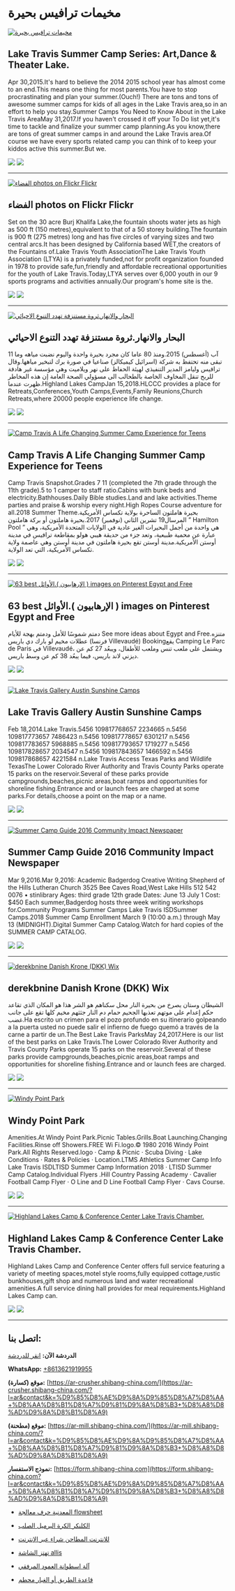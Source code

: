 # مخيمات ترافيس بحيرة

<a href="https://swt.shibang-china.com/?l=ar&img&k=%D9%85%D8%AE%D9%8A%D9%85%D8%A7%D8%AA+%D8%AA%D8%B1%D8%A7%D9%81%D9%8A%D8%B3+%D8%A8%D8%AD%D9%8A%D8%B1%D8%A9" target="_blank">![مخيمات ترافيس بحيرة](http://static.shibang-china.com/all-800x300/870.jpg)</a>

## Lake Travis Summer Camp Series: Art,Dance &amp; Theater Lake.
Apr 30,2015.It&#39;s hard to believe the 2014 2015 school year has almost come to an end.This means one thing for most parents.You have to stop procrastinating and plan your summer.(Ouch!) There are tons and tons of awesome summer camps for kids of all ages in the Lake Travis area,so in an effort to help you stay.Summer Camps You Need to Know About in the Lake Travis AreaMay 31,2017.If you haven&#39;t crossed it off your To Do list yet,it&#39;s time to tackle and finalize your summer camp planning.As you know,there are tons of great summer camps in and around the Lake Travis area.Of course we have every sports related camp you can think of to keep your kiddos active this summer.But we.


<a href="https://whatsapp.shibangsoft.com/WhatsApp.php" target="_blank" title="WhatsApp">![](http://static.shibang-china.com/icon/whatsapp.png)</a> <a href="https://swt.shibang-china.com/?l=ar&icon&k=%D9%85%D8%AE%D9%8A%D9%85%D8%A7%D8%AA+%D8%AA%D8%B1%D8%A7%D9%81%D9%8A%D8%B3+%D8%A8%D8%AD%D9%8A%D8%B1%D8%A9" target="_blank">![](http://static.shibang-china.com/icon/chat-ar.png)</a>

---

<a href="https://swt.shibang-china.com/?l=ar&img&k=%D9%85%D8%AE%D9%8A%D9%85%D8%A7%D8%AA+%D8%AA%D8%B1%D8%A7%D9%81%D9%8A%D8%B3+%D8%A8%D8%AD%D9%8A%D8%B1%D8%A9" target="_blank">![الفضاء photos on Flickr Flickr](http://static.shibang-china.com/all-800x300/1289.jpg)</a>

## الفضاء photos on Flickr Flickr
Set on the 30 acre Burj Khalifa Lake,the fountain shoots water jets as high as 500 ft (150 metres),equivalent to that of a 50 storey building.The fountain is 900 ft (275 metres) long and has five circles of varying sizes and two central arcs.It has been designed by California based WET,the creators of the Fountains of.Lake Travis Youth AssociationThe Lake Travis Youth Association (LTYA) is a privately funded,not for profit organization founded in 1978 to provide safe,fun,friendly and affordable recreational opportunities for the youth of Lake Travis.Today,LTYA serves over 6,000 youth in our 9 sports programs and activities annually.Our program&#39;s home site is the.


<a href="https://whatsapp.shibangsoft.com/WhatsApp.php" target="_blank" title="WhatsApp">![](http://static.shibang-china.com/icon/whatsapp.png)</a> <a href="https://swt.shibang-china.com/?l=ar&icon&k=%D9%85%D8%AE%D9%8A%D9%85%D8%A7%D8%AA+%D8%AA%D8%B1%D8%A7%D9%81%D9%8A%D8%B3+%D8%A8%D8%AD%D9%8A%D8%B1%D8%A9" target="_blank">![](http://static.shibang-china.com/icon/chat-ar.png)</a>

---

<a href="https://swt.shibang-china.com/?l=ar&img&k=%D9%85%D8%AE%D9%8A%D9%85%D8%A7%D8%AA+%D8%AA%D8%B1%D8%A7%D9%81%D9%8A%D8%B3+%D8%A8%D8%AD%D9%8A%D8%B1%D8%A9" target="_blank">![البحار والانهار.ثروة مستنزفة تهدد التنوع الاحيائي](http://static.shibang-china.com/all-800x300/564.jpg)</a>

## البحار والانهار.ثروة مستنزفة تهدد التنوع الاحيائي
11 آب (أغسطس) 2015.ومنذ 80 عاما كان مجرد بحيرة واحدة واليوم نضبت مياهه وما تبقى منه تحتفظ به شركة (اسرائيل كيميكالز) صناعيا في صورة برك لتبخير مياهها.وقال ترافيس وليامز المدير التنفيذي لهيئة الحفاظ على نهر ويلاميت وهي مؤسسة غير هادفة للربح تنقل المخاوف الخاصة بالطحالب الى مسؤولي الصحة العامة إن هذه المخاطر ظهرت عندما.Highland Lakes CampJan 15,2018.HLCCC provides a place for Retreats,Conferences,Youth Camps,Events,Family Reunions,Church Retreats,where 20000 people experience life change.


<a href="https://whatsapp.shibangsoft.com/WhatsApp.php" target="_blank" title="WhatsApp">![](http://static.shibang-china.com/icon/whatsapp.png)</a> <a href="https://swt.shibang-china.com/?l=ar&icon&k=%D9%85%D8%AE%D9%8A%D9%85%D8%A7%D8%AA+%D8%AA%D8%B1%D8%A7%D9%81%D9%8A%D8%B3+%D8%A8%D8%AD%D9%8A%D8%B1%D8%A9" target="_blank">![](http://static.shibang-china.com/icon/chat-ar.png)</a>

---

<a href="https://swt.shibang-china.com/?l=ar&img&k=%D9%85%D8%AE%D9%8A%D9%85%D8%A7%D8%AA+%D8%AA%D8%B1%D8%A7%D9%81%D9%8A%D8%B3+%D8%A8%D8%AD%D9%8A%D8%B1%D8%A9" target="_blank">![Camp Travis A Life Changing Summer Camp Experience for Teens](http://static.shibang-china.com/all-800x300/948.jpg)</a>

## Camp Travis A Life Changing Summer Camp Experience for Teens
Camp Travis Snapshot.Grades 7 11 (completed the 7th grade through the 11th grade).5 to 1 camper to staff ratio.Cabins with bunk beds and electricity.Bathhouses.Daily Bible studies.Land and lake activities.Theme parties and praise &amp; worship every night.High Ropes Course adventure for all.2018 Summer Theme.بحيرة هاملتون الساحرة بولاية تكساس الأمريكية المرسال19 تشرين الثاني (نوفمبر) 2017.بحيرة هاملتون أو بركة هاملتون ” Hamilton Pool ” هي واحدة من أجمل البحيرات الغير عادية في الولايات المتحدة الأمريكية، وهي عبارة عن محمية طبيعية، وتعد جزء من حديقة هيبي هولو بمقاطعة ترافيس في مدينة أوستن الأمريكية.مدينة أوستن تقع بحيرة هاملتون في مدينة أوستن وهي عاصمة ولاية تكساس الأمريكية، التي تعد الولاية.


<a href="https://whatsapp.shibangsoft.com/WhatsApp.php" target="_blank" title="WhatsApp">![](http://static.shibang-china.com/icon/whatsapp.png)</a> <a href="https://swt.shibang-china.com/?l=ar&icon&k=%D9%85%D8%AE%D9%8A%D9%85%D8%A7%D8%AA+%D8%AA%D8%B1%D8%A7%D9%81%D9%8A%D8%B3+%D8%A8%D8%AD%D9%8A%D8%B1%D8%A9" target="_blank">![](http://static.shibang-china.com/icon/chat-ar.png)</a>

---

<a href="https://swt.shibang-china.com/?l=ar&img&k=%D9%85%D8%AE%D9%8A%D9%85%D8%A7%D8%AA+%D8%AA%D8%B1%D8%A7%D9%81%D9%8A%D8%B3+%D8%A8%D8%AD%D9%8A%D8%B1%D8%A9" target="_blank">![63 best الإرهابيون ).الأوائل ) images on Pinterest Egypt and Free](http://static.shibang-china.com/all-800x300/353.jpg)</a>

## 63 best الإرهابيون ).الأوائل ) images on Pinterest Egypt and Free
دمتم شموسًا للأمل ودمتم بهجة للأيام See more ideas about Egypt and Free.متنزه عطلات مخيم لو بارك دي باريس (فرنسا Villevaudé) Bookingيقع Camping Le Parc de Paris في Villevaudé، ويشتمل على ملعب تنس وملعب للأطفال، ويبعُد 27 كم عن ديزني لاند باريس، فيما يبعُد 38 كم عن وسط باريس.


<a href="https://whatsapp.shibangsoft.com/WhatsApp.php" target="_blank" title="WhatsApp">![](http://static.shibang-china.com/icon/whatsapp.png)</a> <a href="https://swt.shibang-china.com/?l=ar&icon&k=%D9%85%D8%AE%D9%8A%D9%85%D8%A7%D8%AA+%D8%AA%D8%B1%D8%A7%D9%81%D9%8A%D8%B3+%D8%A8%D8%AD%D9%8A%D8%B1%D8%A9" target="_blank">![](http://static.shibang-china.com/icon/chat-ar.png)</a>

---

<a href="https://swt.shibang-china.com/?l=ar&img&k=%D9%85%D8%AE%D9%8A%D9%85%D8%A7%D8%AA+%D8%AA%D8%B1%D8%A7%D9%81%D9%8A%D8%B3+%D8%A8%D8%AD%D9%8A%D8%B1%D8%A9" target="_blank">![Lake Travis Gallery Austin Sunshine Camps](http://static.shibang-china.com/all-800x300/1249.jpg)</a>

## Lake Travis Gallery Austin Sunshine Camps
Feb 18,2014.Lake Travis.5456 109817768657 2234665 n.5456 109817773657 7486423 n.5456 109817778657 6301217 n.5456 109817783657 5968885 n.5456 109817793657 1719277 n.5456 109817828657 2034547 n.5456 109817843657 1466592 n.5456 109817868657 4221584 n.Lake Travis Access Texas Parks and Wildlife TexasThe Lower Colorado River Authority and Travis County Parks operate 15 parks on the reservoir.Several of these parks provide campgrounds,beaches,picnic areas,boat ramps and opportunities for shoreline fishing.Entrance and or launch fees are charged at some parks.For details,choose a point on the map or a name.


<a href="https://whatsapp.shibangsoft.com/WhatsApp.php" target="_blank" title="WhatsApp">![](http://static.shibang-china.com/icon/whatsapp.png)</a> <a href="https://swt.shibang-china.com/?l=ar&icon&k=%D9%85%D8%AE%D9%8A%D9%85%D8%A7%D8%AA+%D8%AA%D8%B1%D8%A7%D9%81%D9%8A%D8%B3+%D8%A8%D8%AD%D9%8A%D8%B1%D8%A9" target="_blank">![](http://static.shibang-china.com/icon/chat-ar.png)</a>

---

<a href="https://swt.shibang-china.com/?l=ar&img&k=%D9%85%D8%AE%D9%8A%D9%85%D8%A7%D8%AA+%D8%AA%D8%B1%D8%A7%D9%81%D9%8A%D8%B3+%D8%A8%D8%AD%D9%8A%D8%B1%D8%A9" target="_blank">![Summer Camp Guide 2016 Community Impact Newspaper](http://static.shibang-china.com/all-800x300/1238.jpg)</a>

## Summer Camp Guide 2016 Community Impact Newspaper
Mar 9,2016.Mar 9,2016: Academic Badgerdog Creative Writing Shepherd of the Hills Lutheran Church 3525 Bee Caves Road,West Lake Hills 512 542 0076 • stinlibrary Ages: third grade 12th grade Dates: June 13 July 1 Cost: $450 Each summer,Badgerdog hosts three week writing workshops for.Community Programs Summer Camps Lake Travis ISDSummer Camps.2018 Summer Camp Enrollment March 9 (10:00 a.m.) through May 13 (MIDNIGHT).Digital Summer Camp Catalog.Watch for hard copies of the SUMMER CAMP CATALOG.


<a href="https://whatsapp.shibangsoft.com/WhatsApp.php" target="_blank" title="WhatsApp">![](http://static.shibang-china.com/icon/whatsapp.png)</a> <a href="https://swt.shibang-china.com/?l=ar&icon&k=%D9%85%D8%AE%D9%8A%D9%85%D8%A7%D8%AA+%D8%AA%D8%B1%D8%A7%D9%81%D9%8A%D8%B3+%D8%A8%D8%AD%D9%8A%D8%B1%D8%A9" target="_blank">![](http://static.shibang-china.com/icon/chat-ar.png)</a>

---

<a href="https://swt.shibang-china.com/?l=ar&img&k=%D9%85%D8%AE%D9%8A%D9%85%D8%A7%D8%AA+%D8%AA%D8%B1%D8%A7%D9%81%D9%8A%D8%B3+%D8%A8%D8%AD%D9%8A%D8%B1%D8%A9" target="_blank">![derekbnine Danish Krone (DKK) Wix](http://static.shibang-china.com/all-800x300/704.jpg)</a>

## derekbnine Danish Krone (DKK) Wix
الشيطان وستان يصرخ من بحيرة النار محل سكناهم هو الشر هذا هو المكان الذي تقاعد حكم إعدام على موتهم تعذبها الجحيم حمام دم النار جثثهم مخيم كلها تقع على جانب غضب.Ha escrito un crimen para el pozo profundo en su itinerario golpeando a la puerta usted no puede salir el infierno de fuego quemó a través de la carne a partir de un.The Best Lake Travis ParksMay 24,2017.Here is our list of the best parks on Lake Travis.The Lower Colorado River Authority and Travis County Parks operate 15 parks on the reservoir.Several of these parks provide campgrounds,beaches,picnic areas,boat ramps and opportunities for shoreline fishing.Entrance and or launch fees are charged.


<a href="https://whatsapp.shibangsoft.com/WhatsApp.php" target="_blank" title="WhatsApp">![](http://static.shibang-china.com/icon/whatsapp.png)</a> <a href="https://swt.shibang-china.com/?l=ar&icon&k=%D9%85%D8%AE%D9%8A%D9%85%D8%A7%D8%AA+%D8%AA%D8%B1%D8%A7%D9%81%D9%8A%D8%B3+%D8%A8%D8%AD%D9%8A%D8%B1%D8%A9" target="_blank">![](http://static.shibang-china.com/icon/chat-ar.png)</a>

---

<a href="https://swt.shibang-china.com/?l=ar&img&k=%D9%85%D8%AE%D9%8A%D9%85%D8%A7%D8%AA+%D8%AA%D8%B1%D8%A7%D9%81%D9%8A%D8%B3+%D8%A8%D8%AD%D9%8A%D8%B1%D8%A9" target="_blank">![Windy Point Park](http://static.shibang-china.com/all-800x300/868.jpg)</a>

## Windy Point Park
Amenities.At Windy Point Park.Picnic Tables.Grills.Boat Launching.Changing Facilities.Rinse off Showers.FREE Wi Fi.logo.© 1980 2016 Windy Point Park.All Rights Reserved.logo &middot; Camp &amp; Picnic &middot; Scuba Diving &middot; Lake Conditions &middot; Rates &amp; Policies &middot; Location.LTMS Athletics Summer Camp Info Lake Travis ISDLTISD Summer Camp Information 2018 &middot; LTISD Summer Camp Catalog.Individual Flyers .Hill Country Passing Academy &middot; Cavalier Football Camp Flyer &middot; O Line and D Line Football Camp Flyer &middot; Cavs Course.


<a href="https://whatsapp.shibangsoft.com/WhatsApp.php" target="_blank" title="WhatsApp">![](http://static.shibang-china.com/icon/whatsapp.png)</a> <a href="https://swt.shibang-china.com/?l=ar&icon&k=%D9%85%D8%AE%D9%8A%D9%85%D8%A7%D8%AA+%D8%AA%D8%B1%D8%A7%D9%81%D9%8A%D8%B3+%D8%A8%D8%AD%D9%8A%D8%B1%D8%A9" target="_blank">![](http://static.shibang-china.com/icon/chat-ar.png)</a>

---

<a href="https://swt.shibang-china.com/?l=ar&img&k=%D9%85%D8%AE%D9%8A%D9%85%D8%A7%D8%AA+%D8%AA%D8%B1%D8%A7%D9%81%D9%8A%D8%B3+%D8%A8%D8%AD%D9%8A%D8%B1%D8%A9" target="_blank">![Highland Lakes Camp &amp; Conference Center Lake Travis Chamber.](http://static.shibang-china.com/all-800x300/659.jpg)</a>

## Highland Lakes Camp &amp; Conference Center Lake Travis Chamber.
Highland Lakes Camp and Conference Center offers full service featuring a variety of meeting spaces,motel style rooms,fully equipped cottage,rustic bunkhouses,gift shop and numerous land and water recreational amenities.A full service dining hall provides for meal requirements.Highland Lakes Camp can.

<a href="https://whatsapp.shibangsoft.com/WhatsApp.php" target="_blank" title="WhatsApp">![](http://static.shibang-china.com/icon/whatsapp.png)</a> <a href="https://swt.shibang-china.com/?l=ar&icon&k=%D9%85%D8%AE%D9%8A%D9%85%D8%A7%D8%AA+%D8%AA%D8%B1%D8%A7%D9%81%D9%8A%D8%B3+%D8%A8%D8%AD%D9%8A%D8%B1%D8%A9" target="_blank">![](http://static.shibang-china.com/icon/chat-ar.png)</a>

---
## اتصل بنا:

**الدردشة الآن:** [انقر للدردشة](https://swt.shibang-china.com?l=ar&contact&k=%D9%85%D8%AE%D9%8A%D9%85%D8%A7%D8%AA+%D8%AA%D8%B1%D8%A7%D9%81%D9%8A%D8%B3+%D8%A8%D8%AD%D9%8A%D8%B1%D8%A9)

**WhatsApp:**  [+8613621919955](https://whatsapp.shibangsoft.com/WhatsApp.php)

**موقع (كسارة):** [https://ar-crusher.shibang-china.com/](https://ar-crusher.shibang-china.com/?l=ar&contact&k=%D9%85%D8%AE%D9%8A%D9%85%D8%A7%D8%AA+%D8%AA%D8%B1%D8%A7%D9%81%D9%8A%D8%B3+%D8%A8%D8%AD%D9%8A%D8%B1%D8%A9)

**موقع (مطحنة):** [https://ar-mill.shibang-china.com/](https://ar-mill.shibang-china.com/?l=ar&contact&k=%D9%85%D8%AE%D9%8A%D9%85%D8%A7%D8%AA+%D8%AA%D8%B1%D8%A7%D9%81%D9%8A%D8%B3+%D8%A8%D8%AD%D9%8A%D8%B1%D8%A9)

**نموذج الاستفسار:** [https://form.shibang-china.com](https://form.shibang-china.com?l=ar&contact&k=%D9%85%D8%AE%D9%8A%D9%85%D8%A7%D8%AA+%D8%AA%D8%B1%D8%A7%D9%81%D9%8A%D8%B3+%D8%A8%D8%AD%D9%8A%D8%B1%D8%A9)

* [المعدنية حرف معالجة flowsheet](../28/%D8%A7%D9%84%D9%85%D8%B9%D8%AF%D9%86%D9%8A%D8%A9%20%D8%AD%D8%B1%D9%81%20%D9%85%D8%B9%D8%A7%D9%84%D8%AC%D8%A9%20flowsheet.md)

* [الكلنكر الكرة البرميل الصلب](../28/%D8%A7%D9%84%D9%83%D9%84%D9%86%D9%83%D8%B1%20%D8%A7%D9%84%D9%83%D8%B1%D8%A9%20%D8%A7%D9%84%D8%A8%D8%B1%D9%85%D9%8A%D9%84%20%D8%A7%D9%84%D8%B5%D9%84%D8%A8.md)

* [للانترنت المطاحن شراء عبر الإنترنت](../26/%D9%84%D9%84%D8%A7%D9%86%D8%AA%D8%B1%D9%86%D8%AA%20%D8%A7%D9%84%D9%85%D8%B7%D8%A7%D8%AD%D9%86%20%D8%B4%D8%B1%D8%A7%D8%A1%20%D8%B9%D8%A8%D8%B1%20%D8%A7%D9%84%D8%A5%D9%86%D8%AA%D8%B1%D9%86%D8%AA.md)

* [تهتز الشاشة allis](../29/%D8%AA%D9%87%D8%AA%D8%B2%20%D8%A7%D9%84%D8%B4%D8%A7%D8%B4%D8%A9%20allis.md)

* [آلة اسطوانة العمود المرفقي](../29/%D8%A2%D9%84%D8%A9%20%D8%A7%D8%B3%D8%B7%D9%88%D8%A7%D9%86%D8%A9%20%D8%A7%D9%84%D8%B9%D9%85%D9%88%D8%AF%20%D8%A7%D9%84%D9%85%D8%B1%D9%81%D9%82%D9%8A.md)

* [قاعدة الطريق أو الغبار محطم](../30/%D9%82%D8%A7%D8%B9%D8%AF%D8%A9%20%D8%A7%D9%84%D8%B7%D8%B1%D9%8A%D9%82%20%D8%A3%D9%88%20%D8%A7%D9%84%D8%BA%D8%A8%D8%A7%D8%B1%20%D9%85%D8%AD%D8%B7%D9%85.md)